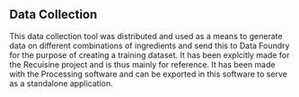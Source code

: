 
## Data Collection

This data collection tool was distributed and used as a means to generate data on different combinations of ingredients and send this to Data Foundry for the purpose of creating a training dataset. It has been explcitly made for the Recuisine project and is thus mainly for reference. It has been made with the Processing software and can be exported in this software to serve as a standalone application.
